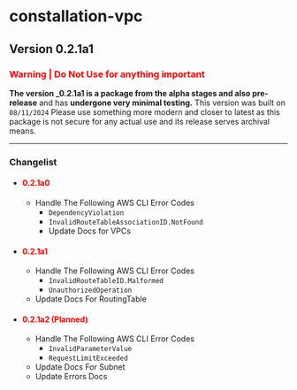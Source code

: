 # constallation-vpc
## Version 0.2.1a1
### **<span style="color:red;">Warning | Do Not Use for anything important</span>**
**The version _0.2.1a1 is a package from the alpha stages and also pre-release** and has **undergone very minimal testing.** This version was built on `08/11/2024` Please use something more modern and closer to latest as this package is not secure for any actual use and its release serves archival means. 

***
### Changelist
- #### **<span style="color:red;">0.2.1a0</span>**
  - Handle The Following AWS CLI Error Codes
      - `DependencyViolation`
      - `InvalidRouteTableAssociationID.NotFound`
    - Update Docs for VPCs
- #### **<span style="color:red;">0.2.1a1</span>**
  - Handle The Following AWS CLI Error Codes
    - `InvalidRouteTableID.Malformed`
    - `UnauthorizedOperation`
  - Update Docs For RoutingTable
- #### **<span style="color:red;">0.2.1a2 (Planned)</span>**
  - Handle The Following AWS CLI Error Codes
    - `InvalidParameterValue`
    - `RequestLimitExceeded`
  - Update Docs For Subnet
  - Update Errors Docs

